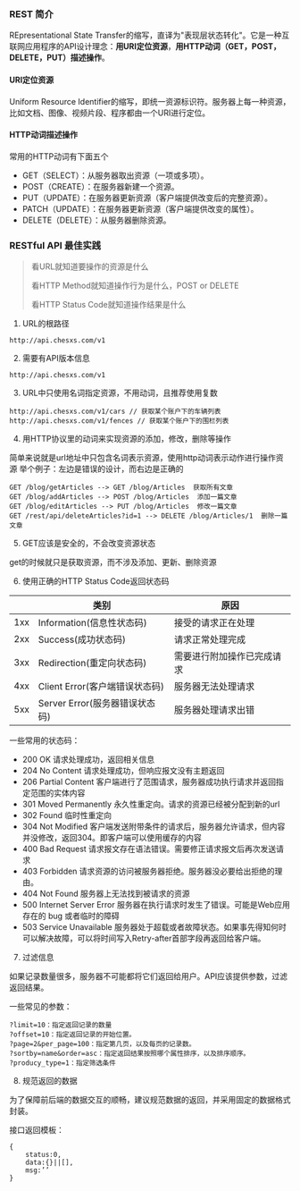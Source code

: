 ### REST 简介

REpresentational State Transfer的缩写，直译为"表现层状态转化"。它是一种互联网应用程序的API设计理念：**用URI定位资源**，**用HTTP动词（GET，POST，DELETE，PUT）描述操作**。

#### URI定位资源

Uniform Resource Identifier的缩写，即统一资源标识符。服务器上每一种资源，比如文档、图像、视频片段、程序都由一个URI进行定位。

#### HTTP动词描述操作

常用的HTTP动词有下面五个

- GET（SELECT）：从服务器取出资源（一项或多项）。
- POST（CREATE）：在服务器新建一个资源。
- PUT（UPDATE）：在服务器更新资源（客户端提供改变后的完整资源）。
- PATCH（UPDATE）：在服务器更新资源（客户端提供改变的属性）。
- DELETE（DELETE）：从服务器删除资源。

### RESTful API 最佳实践

> 看URL就知道要操作的资源是什么
>
> 看HTTP Method就知道操作行为是什么，POST or DELETE
>
> 看HTTP Status Code就知道操作结果是什么

1. URL的根路径

```
http://api.chesxs.com/v1
```

2. 需要有API版本信息

```
http://api.chesxs.com/v1
```

3. URL中只使用名词指定资源，不用动词，且推荐使用复数

```
http://api.chesxs.com/v1/cars // 获取某个账户下的车辆列表
http://api.chesxs.com/v1/fences // 获取某个账户下的围栏列表
```

4. 用HTTP协议里的动词来实现资源的添加，修改，删除等操作

简单来说就是url地址中只包含名词表示资源，使用http动词表示动作进行操作资源
举个例子：左边是错误的设计，而右边是正确的

```
GET /blog/getArticles --> GET /blog/Articles  获取所有文章
GET /blog/addArticles --> POST /blog/Articles  添加一篇文章
GET /blog/editArticles --> PUT /blog/Articles  修改一篇文章 
GET /rest/api/deleteArticles?id=1 --> DELETE /blog/Articles/1  删除一篇文章
```

5. GET应该是安全的，不会改变资源状态

 get的时候就只是获取资源，而不涉及添加、更新、删除资源

6. 使用正确的HTTP Status Code返回状态码

|      | 类别                           | 原因                       |
| ---- | ------------------------------ | -------------------------- |
| 1xx  | Information(信息性状态码)      | 接受的请求正在处理         |
| 2xx  | Success(成功状态码)            | 请求正常处理完成           |
| 3xx  | Redirection(重定向状态码)      | 需要进行附加操作已完成请求 |
| 4xx  | Client Error(客户端错误状态码) | 服务器无法处理请求         |
| 5xx  | Server Error(服务器错误状态码) | 服务器处理请求出错         |

 一些常用的状态码：

- 200 OK 请求处理成功，返回相关信息
- 204 No Content 请求处理成功，但响应报文没有主题返回
- 206 Partial Content 客户端进行了范围请求，服务器成功执行请求并返回指定范围的实体内容
- 301 Moved Permanently 永久性重定向。请求的资源已经被分配到新的url
- 302 Found 临时性重定向
- 304 Not Modified 客户端发送附带条件的请求后，服务器允许请求，但内容并没修改，返回304。即客户端可以使用缓存的内容
- 400 Bad Request 请求报文存在语法错误。需要修正请求报文后再次发送请求
- 403 Forbidden 请求资源的访问被服务器拒绝。服务器没必要给出拒绝的理由。
- 404 Not Found 服务器上无法找到被请求的资源
- 500 Internet Server Error 服务器在执行请求时发生了错误。可能是Web应用存在的 bug 或者临时的障碍
- 503 Service Unavailable 服务器处于超载或者故障状态。如果事先得知何时可以解决故障，可以将时间写入Retry-after首部字段再返回给客户端。

7. 过滤信息

如果记录数量很多，服务器不可能都将它们返回给用户。API应该提供参数，过滤返回结果。

一些常见的参数：

```
?limit=10：指定返回记录的数量
?offset=10：指定返回记录的开始位置。
?page=2&per_page=100：指定第几页，以及每页的记录数。
?sortby=name&order=asc：指定返回结果按照哪个属性排序，以及排序顺序。
?producy_type=1：指定筛选条件
```

8. 规范返回的数据

为了保障前后端的数据交互的顺畅，建议规范数据的返回，并采用固定的数据格式封装。

接口返回模板：

```
{
    status:0,
    data:{}||[],
    msg:’’
}
```


